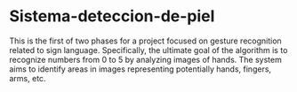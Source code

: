 # Sistema-deteccion-de-piel
This is the first of two phases for a project focused on gesture recognition related to sign language. Specifically, the ultimate goal of the algorithm is to recognize numbers from 0 to 5 by analyzing images of hands. The system aims to identify areas in images representing potentially hands, fingers, arms, etc. 
